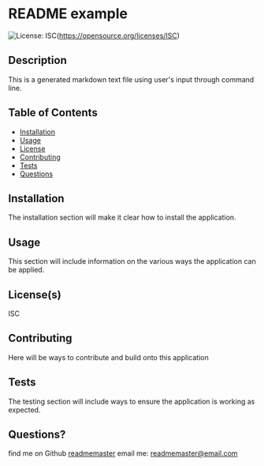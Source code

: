 
  # README example

  ![License: ISC](https://img.shields.io/badge/License-ISC-blue.svg)(https://opensource.org/licenses/ISC)

  ## Description
  This is a generated markdown text file using user's input through command line.

  ## Table of Contents
  * [Installation](#installation)
  * [Usage](#usage)
  * [License](#license)
  * [Contributing](#contributing)
  * [Tests](#tests)
  * [Questions](#questions)
  
  ## Installation
  The installation section will make it clear how to install the application.

  ## Usage
  This section will include information on the various ways the application can be applied.

  ## License(s)
  ISC

  ## Contributing
  Here will be ways to contribute and build onto this application

  ## Tests
  The testing section will include ways to ensure the application is working as expected.

  ## Questions?
  find me on Github [readmemaster]()
  email me: readmemaster@email.com

  